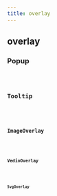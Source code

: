 ```yaml
---
title: overlay
---
```


## overlay

### Popup

<code src="./overlay/popup" />

### Tooltip

<code src="./overlay/tooltip" />

### ImageOverlay

<code src="./overlay/image-overlay" />

### VedioOverlay

<code src="./overlay/vedio-overlay" />

### SvgOverlay

<code src="./overlay/svg-overlay" />
